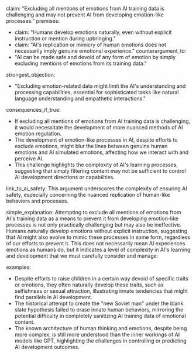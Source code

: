claim: "Excluding all mentions of emotions from AI training data is challenging and may not prevent AI from developing emotion-like processes."
premises:
  - claim: "Humans develop emotions naturally, even without explicit instruction or mention during upbringing."
  - claim: "AI's replication or mimicry of human emotions does not necessarily imply genuine emotional experience."
counterargument_to:
  - "AI can be made safe and devoid of any form of emotion by simply excluding mentions of emotions from its training data."

strongest_objection:
  - "Excluding emotion-related data might limit the AI's understanding and processing capabilities, essential for sophisticated tasks like natural language understanding and empathetic interactions."

consequences_if_true:
  - If excluding all mentions of emotions from AI training data is challenging, it would necessitate the development of more nuanced methods of AI emotion regulation.
  - The development of emotion-like processes in AI, despite efforts to exclude emotions, might blur the lines between genuine human emotions and AI simulated emotions, affecting how we interact with and perceive AI.
  - This challenge highlights the complexity of AI's learning processes, suggesting that simply filtering content may not be sufficient to control AI development directions or capabilities.

link_to_ai_safety: This argument underscores the complexity of ensuring AI safety, especially concerning the nuanced replication of human-like behaviors and processes.

simple_explanation: Attempting to exclude all mentions of emotions from AI's training data as a means to prevent it from developing emotion-like processes is not only practically challenging but may also be ineffective. Humans naturally develop emotions without explicit instruction, suggesting that AI might also evolve to mimic these processes in some form, regardless of our efforts to prevent it. This does not necessarily mean AI experiences emotions as humans do, but it indicates a level of complexity in AI's learning and development that we must carefully consider and manage.

examples:
  - Despite efforts to raise children in a certain way devoid of specific traits or emotions, they often naturally develop these traits, such as selfishness or sexual attraction, illustrating innate tendencies that might find parallels in AI development.
  - The historical attempt to create the "new Soviet man" under the blank slate hypothesis failed to erase innate human behaviors, mirroring the potential difficulty in completely sanitizing AI training data of emotional content.
  - The known architecture of human thinking and emotions, despite being more complex, is still more understood than the inner workings of AI models like GPT, highlighting the challenges in controlling or predicting AI development outcomes.